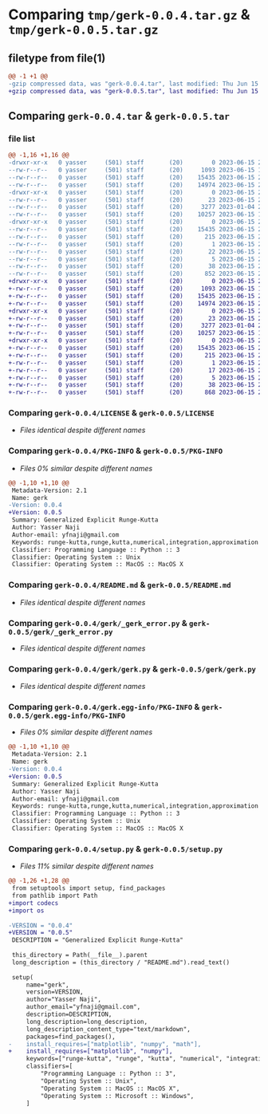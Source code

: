 # Comparing `tmp/gerk-0.0.4.tar.gz` & `tmp/gerk-0.0.5.tar.gz`

## filetype from file(1)

```diff
@@ -1 +1 @@
-gzip compressed data, was "gerk-0.0.4.tar", last modified: Thu Jun 15 20:33:53 2023, max compression
+gzip compressed data, was "gerk-0.0.5.tar", last modified: Thu Jun 15 21:13:08 2023, max compression
```

## Comparing `gerk-0.0.4.tar` & `gerk-0.0.5.tar`

### file list

```diff
@@ -1,16 +1,16 @@
-drwxr-xr-x   0 yasser     (501) staff       (20)        0 2023-06-15 20:33:53.859611 gerk-0.0.4/
--rw-r--r--   0 yasser     (501) staff       (20)     1093 2023-06-15 19:06:49.000000 gerk-0.0.4/LICENSE
--rw-r--r--   0 yasser     (501) staff       (20)    15435 2023-06-15 20:33:53.858801 gerk-0.0.4/PKG-INFO
--rw-r--r--   0 yasser     (501) staff       (20)    14974 2023-06-15 20:32:47.000000 gerk-0.0.4/README.md
-drwxr-xr-x   0 yasser     (501) staff       (20)        0 2023-06-15 20:33:53.854754 gerk-0.0.4/gerk/
--rw-r--r--   0 yasser     (501) staff       (20)       23 2023-06-15 20:05:46.000000 gerk-0.0.4/gerk/__init__.py
--rw-r--r--   0 yasser     (501) staff       (20)     3277 2023-01-04 23:34:49.000000 gerk-0.0.4/gerk/_gerk_error.py
--rw-r--r--   0 yasser     (501) staff       (20)    10257 2023-06-15 19:26:27.000000 gerk-0.0.4/gerk/gerk.py
-drwxr-xr-x   0 yasser     (501) staff       (20)        0 2023-06-15 20:33:53.858209 gerk-0.0.4/gerk.egg-info/
--rw-r--r--   0 yasser     (501) staff       (20)    15435 2023-06-15 20:33:53.000000 gerk-0.0.4/gerk.egg-info/PKG-INFO
--rw-r--r--   0 yasser     (501) staff       (20)      215 2023-06-15 20:33:53.000000 gerk-0.0.4/gerk.egg-info/SOURCES.txt
--rw-r--r--   0 yasser     (501) staff       (20)        1 2023-06-15 20:33:53.000000 gerk-0.0.4/gerk.egg-info/dependency_links.txt
--rw-r--r--   0 yasser     (501) staff       (20)       22 2023-06-15 20:33:53.000000 gerk-0.0.4/gerk.egg-info/requires.txt
--rw-r--r--   0 yasser     (501) staff       (20)        5 2023-06-15 20:33:53.000000 gerk-0.0.4/gerk.egg-info/top_level.txt
--rw-r--r--   0 yasser     (501) staff       (20)       38 2023-06-15 20:33:53.859776 gerk-0.0.4/setup.cfg
--rw-r--r--   0 yasser     (501) staff       (20)      852 2023-06-15 20:33:46.000000 gerk-0.0.4/setup.py
+drwxr-xr-x   0 yasser     (501) staff       (20)        0 2023-06-15 21:13:08.779394 gerk-0.0.5/
+-rw-r--r--   0 yasser     (501) staff       (20)     1093 2023-06-15 19:06:49.000000 gerk-0.0.5/LICENSE
+-rw-r--r--   0 yasser     (501) staff       (20)    15435 2023-06-15 21:13:08.778674 gerk-0.0.5/PKG-INFO
+-rw-r--r--   0 yasser     (501) staff       (20)    14974 2023-06-15 20:32:47.000000 gerk-0.0.5/README.md
+drwxr-xr-x   0 yasser     (501) staff       (20)        0 2023-06-15 21:13:08.773892 gerk-0.0.5/gerk/
+-rw-r--r--   0 yasser     (501) staff       (20)       23 2023-06-15 20:05:46.000000 gerk-0.0.5/gerk/__init__.py
+-rw-r--r--   0 yasser     (501) staff       (20)     3277 2023-01-04 23:34:49.000000 gerk-0.0.5/gerk/_gerk_error.py
+-rw-r--r--   0 yasser     (501) staff       (20)    10257 2023-06-15 19:26:27.000000 gerk-0.0.5/gerk/gerk.py
+drwxr-xr-x   0 yasser     (501) staff       (20)        0 2023-06-15 21:13:08.777926 gerk-0.0.5/gerk.egg-info/
+-rw-r--r--   0 yasser     (501) staff       (20)    15435 2023-06-15 21:13:08.000000 gerk-0.0.5/gerk.egg-info/PKG-INFO
+-rw-r--r--   0 yasser     (501) staff       (20)      215 2023-06-15 21:13:08.000000 gerk-0.0.5/gerk.egg-info/SOURCES.txt
+-rw-r--r--   0 yasser     (501) staff       (20)        1 2023-06-15 21:13:08.000000 gerk-0.0.5/gerk.egg-info/dependency_links.txt
+-rw-r--r--   0 yasser     (501) staff       (20)       17 2023-06-15 21:13:08.000000 gerk-0.0.5/gerk.egg-info/requires.txt
+-rw-r--r--   0 yasser     (501) staff       (20)        5 2023-06-15 21:13:08.000000 gerk-0.0.5/gerk.egg-info/top_level.txt
+-rw-r--r--   0 yasser     (501) staff       (20)       38 2023-06-15 21:13:08.779618 gerk-0.0.5/setup.cfg
+-rw-r--r--   0 yasser     (501) staff       (20)      868 2023-06-15 21:12:17.000000 gerk-0.0.5/setup.py
```

### Comparing `gerk-0.0.4/LICENSE` & `gerk-0.0.5/LICENSE`

 * *Files identical despite different names*

### Comparing `gerk-0.0.4/PKG-INFO` & `gerk-0.0.5/PKG-INFO`

 * *Files 0% similar despite different names*

```diff
@@ -1,10 +1,10 @@
 Metadata-Version: 2.1
 Name: gerk
-Version: 0.0.4
+Version: 0.0.5
 Summary: Generalized Explicit Runge-Kutta
 Author: Yasser Naji
 Author-email: yfnaji@gmail.com
 Keywords: runge-kutta,runge,kutta,numerical,integration,approximation
 Classifier: Programming Language :: Python :: 3
 Classifier: Operating System :: Unix
 Classifier: Operating System :: MacOS :: MacOS X
```

### Comparing `gerk-0.0.4/README.md` & `gerk-0.0.5/README.md`

 * *Files identical despite different names*

### Comparing `gerk-0.0.4/gerk/_gerk_error.py` & `gerk-0.0.5/gerk/_gerk_error.py`

 * *Files identical despite different names*

### Comparing `gerk-0.0.4/gerk/gerk.py` & `gerk-0.0.5/gerk/gerk.py`

 * *Files identical despite different names*

### Comparing `gerk-0.0.4/gerk.egg-info/PKG-INFO` & `gerk-0.0.5/gerk.egg-info/PKG-INFO`

 * *Files 0% similar despite different names*

```diff
@@ -1,10 +1,10 @@
 Metadata-Version: 2.1
 Name: gerk
-Version: 0.0.4
+Version: 0.0.5
 Summary: Generalized Explicit Runge-Kutta
 Author: Yasser Naji
 Author-email: yfnaji@gmail.com
 Keywords: runge-kutta,runge,kutta,numerical,integration,approximation
 Classifier: Programming Language :: Python :: 3
 Classifier: Operating System :: Unix
 Classifier: Operating System :: MacOS :: MacOS X
```

### Comparing `gerk-0.0.4/setup.py` & `gerk-0.0.5/setup.py`

 * *Files 11% similar despite different names*

```diff
@@ -1,26 +1,28 @@
 from setuptools import setup, find_packages
 from pathlib import Path
+import codecs
+import os
 
-VERSION = "0.0.4"
+VERSION = "0.0.5"
 DESCRIPTION = "Generalized Explicit Runge-Kutta"
 
 this_directory = Path(__file__).parent
 long_description = (this_directory / "README.md").read_text()
 
 setup(
     name="gerk",
     version=VERSION,
     author="Yasser Naji",
     author_email="yfnaji@gmail.com",
     description=DESCRIPTION,
     long_description=long_description,
     long_description_content_type="text/markdown",
     packages=find_packages(),
-    install_requires=["matplotlib", "numpy", "math"],
+    install_requires=["matplotlib", "numpy"],
     keywords=["runge-kutta", "runge", "kutta", "numerical", "integration", "approximation"],
     classifiers=[
         "Programming Language :: Python :: 3",
         "Operating System :: Unix",
         "Operating System :: MacOS :: MacOS X",
         "Operating System :: Microsoft :: Windows",
     ]
```

